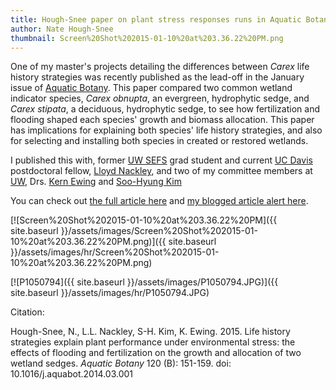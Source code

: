 ```yaml
---
title: Hough-Snee paper on plant stress responses runs in Aquatic Botany
author: Nate Hough-Snee
thumbnail: Screen%20Shot%202015-01-10%20at%203.36.22%20PM.png
---
```


One of my master's projects detailing the differences between *Carex* life history strategies was recently published as the lead-off in the January issue of [Aquatic Botany](http://www.journals.elsevier.com/aquatic-botany/). This paper compared two common wetland indicator species, *Carex obnupta*, an evergreen, hydrophytic sedge, and *Carex stipata*, a deciduous, hydrophytic sedge, to see how fertilization and flooding shaped each species' growth and biomass allocation. This paper has implications for explaining both species' life history strategies, and also for selecting and installing both species in created or restored wetlands.

I published this with, former [UW  SEFS](http://sefs.washington.edu/) grad student and current [UC Davis](http://ucdavis.edu/) postdoctoral fellow, [Lloyd Nackley](https://www.linkedin.com/pub/lloyd-nackley/54/232/2b0), and two of my committee members at [UW](http://washington.edu/), Drs. [Kern Ewing](http://faculty.washington.edu/kern/) and [Soo-Hyung Kim](http://faculty.washington.edu/soohkim/)

You can check out [the full article here](http://www.sciencedirect.com/science/article/pii/S0304377014000515) and [my blogged article alert here](http://www.natehough-snee.org/2014/12/article-alert-does-plant-performance.html). 

[![Screen%20Shot%202015-01-10%20at%203.36.22%20PM]({{ site.baseurl }}/assets/images/Screen%20Shot%202015-01-10%20at%203.36.22%20PM.png)]({{ site.baseurl }}/assets/images/hr/Screen%20Shot%202015-01-10%20at%203.36.22%20PM.png)

[![P1050794]({{ site.baseurl }}/assets/images/P1050794.JPG)]({{ site.baseurl }}/assets/images/hr/P1050794.JPG)

Citation:

Hough-Snee, N., L.L. Nackley, S-H. Kim, K. Ewing. 2015. Life history strategies explain plant performance under environmental stress: the effects of flooding and fertilization on the growth and allocation of two wetland sedges. *Aquatic Botany* 120 (B): 151-159. doi: 10.1016/j.aquabot.2014.03.001

